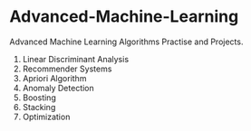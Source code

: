 # Advanced-Machine-Learning
Advanced Machine Learning Algorithms Practise and Projects.

1. Linear Discriminant Analysis
2. Recommender Systems
3. Apriori Algorithm
4. Anomaly Detection
5. Boosting
6. Stacking
7. Optimization
